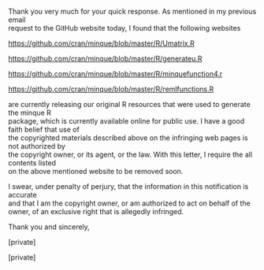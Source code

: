 Thank	you	very	much	for	your	quick	response.	As	mentioned	in	my	previous	email	
request	to	the	GitHub	website	today,	I	found	that	the	following	websites	

https://github.com/cran/minque/blob/master/R/Umatrix.R

https://github.com/cran/minque/blob/master/R/generateu.R

https://github.com/cran/minque/blob/master/R/minquefunction4.r

https://github.com/cran/minque/blob/master/R/remlfunctions.R

are	currently	releasing	our	original	R	resources	that	were	used	to	generate	the	minque	R	
package,	which	is	currently	available	online	for	public	use.	I	have	a	good	faith	belief	that	use	of	
the	copyrighted	materials	described	above	on	the	infringing	web	pages	is	not	authorized	by	
the	copyright	owner,	or	its	agent,	or	the	law.	With	this	letter,	I	require	the	all	contents	listed	
on	the	above	mentioned	website	to	be	removed	soon.	 	
	 	 
I	swear,	under	penalty	of	perjury,	 that	 the	information	in	 this	notification	is	accurate	
and	 that	 I	 am	 the	 copyright	 owner,	 or	 am	 authorized	 to	 act	 on	 behalf	 of	 the	 owner,	 of	 an	
exclusive	right	that	is	allegedly	infringed.	

Thank	you	and	sincerely,	

[private]

[private]
